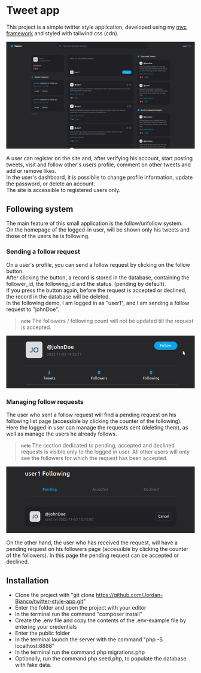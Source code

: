 # Tweet app

This project is a simple twitter style application, developed using my [mvc framework](https://github.com/Jordan-Bianco/mvc_framework) and styled with tailwind css (cdn).<br>

![App-preview](public/images/Home-preview.png)

A user can register on the site and, after verifying his account, start posting tweets, visit and follow other's users profile, comment on other tweets and add or remove likes.<br>
In the user's dashboard, it is possibile to change profile information, update the password, or delete an account.
<br>
The site is accessible to registered users only.

## Following system

The main feature of this small application is the follow/unfollow system. <br>
On the homepage of the logged-in user, will be shown only his tweets and those of the users he is following.

### Sending a follow request

On a user's profile, you can send a follow request by clicking on the follow button. <br> After clicking the button, a record is stored in the database, containing the follower_id, the following_id and the status. (pending by default).<br>
If you press the button again, before the request is accepted or declined, the record in the database will be deleted.<br>
In the following demo, I am logged in as "user1", and I am sending a follow request to "johnDoe".

> <small><strong>note</strong></small> The followers / following count will not be updated till the request is accepted.

![Follow preview](public/gif/follow-request.gif)

### Managing follow requests

The user who sent a follow request will find a pending request on his following list page (accessible by clicking the counter of the following).
Here the logged in user can manage the requests sent (deleting them), as well as manage the users he already follows.

> <small><strong>note</strong></small> The section dedicated to pending, accepted and declined requests is visible only to the logged in user. All other users will only see the followers for which the request has been accepted.

![Follow preview](public/gif/manage-requests.gif)

On the other hand, the user who has received the request, will have a pending request on his followers page (accessible by clicking the counter of the followers). In this page the pending request can be accepted or declined.

## Installation

-   Clone the project with "git clone https://github.com/Jordan-Bianco/twitter-style-app.git"
-   Enter the folder and open the project with your editor
-   In the terminal run the command "composer install"
-   Create the .env file and copy the contents of the .env-example file by entering your credentials
-   Enter the public folder
-   In the terminal launch the server with the command "php -S localhost:8888"
-   In the terminal run the command php migrations.php
-   Optionally, run the command php seed.php, to populate the database with fake data.
